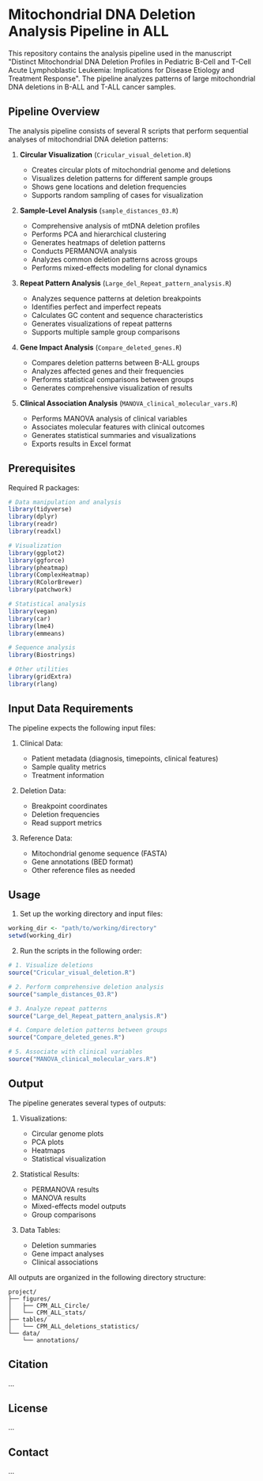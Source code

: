 # Mitochondrial DNA Deletion Analysis Pipeline in ALL

This repository contains the analysis pipeline used in the manuscript "Distinct Mitochondrial DNA Deletion Profiles in Pediatric B-Cell and T-Cell Acute Lymphoblastic Leukemia: Implications for Disease Etiology and Treatment Response". The pipeline analyzes patterns of large mitochondrial DNA deletions in B-ALL and T-ALL cancer samples.

## Pipeline Overview

The analysis pipeline consists of several R scripts that perform sequential analyses of mitochondrial DNA deletion patterns:

1. **Circular Visualization** (`Cricular_visual_deletion.R`)
   - Creates circular plots of mitochondrial genome and deletions
   - Visualizes deletion patterns for different sample groups
   - Shows gene locations and deletion frequencies
   - Supports random sampling of cases for visualization

2. **Sample-Level Analysis** (`sample_distances_03.R`)
   - Comprehensive analysis of mtDNA deletion profiles
   - Performs PCA and hierarchical clustering
   - Generates heatmaps of deletion patterns
   - Conducts PERMANOVA analysis
   - Analyzes common deletion patterns across groups
   - Performs mixed-effects modeling for clonal dynamics

3. **Repeat Pattern Analysis** (`Large_del_Repeat_pattern_analysis.R`)
   - Analyzes sequence patterns at deletion breakpoints
   - Identifies perfect and imperfect repeats
   - Calculates GC content and sequence characteristics
   - Generates visualizations of repeat patterns
   - Supports multiple sample group comparisons

4. **Gene Impact Analysis** (`Compare_deleted_genes.R`)
   - Compares deletion patterns between B-ALL groups
   - Analyzes affected genes and their frequencies
   - Performs statistical comparisons between groups
   - Generates comprehensive visualization of results

5. **Clinical Association Analysis** (`MANOVA_clinical_molecular_vars.R`)
   - Performs MANOVA analysis of clinical variables
   - Associates molecular features with clinical outcomes
   - Generates statistical summaries and visualizations
   - Exports results in Excel format

## Prerequisites

Required R packages:
```R
# Data manipulation and analysis
library(tidyverse)
library(dplyr)
library(readr)
library(readxl)

# Visualization
library(ggplot2)
library(ggforce)
library(pheatmap)
library(ComplexHeatmap)
library(RColorBrewer)
library(patchwork)

# Statistical analysis
library(vegan)
library(car)
library(lme4)
library(emmeans)

# Sequence analysis
library(Biostrings)

# Other utilities
library(gridExtra)
library(rlang)
```

## Input Data Requirements

The pipeline expects the following input files:

1. Clinical Data:
   - Patient metadata (diagnosis, timepoints, clinical features)
   - Sample quality metrics
   - Treatment information

2. Deletion Data:
   - Breakpoint coordinates
   - Deletion frequencies
   - Read support metrics

3. Reference Data:
   - Mitochondrial genome sequence (FASTA)
   - Gene annotations (BED format)
   - Other reference files as needed

## Usage

1. Set up the working directory and input files:
```R
working_dir <- "path/to/working/directory"
setwd(working_dir)
```

2. Run the scripts in the following order:
```R
# 1. Visualize deletions
source("Cricular_visual_deletion.R")

# 2. Perform comprehensive deletion analysis
source("sample_distances_03.R")

# 3. Analyze repeat patterns
source("Large_del_Repeat_pattern_analysis.R")

# 4. Compare deletion patterns between groups
source("Compare_deleted_genes.R")

# 5. Associate with clinical variables
source("MANOVA_clinical_molecular_vars.R")
```

## Output

The pipeline generates several types of outputs:

1. Visualizations:
   - Circular genome plots
   - PCA plots
   - Heatmaps
   - Statistical visualization

2. Statistical Results:
   - PERMANOVA results
   - MANOVA results
   - Mixed-effects model outputs
   - Group comparisons

3. Data Tables:
   - Deletion summaries
   - Gene impact analyses
   - Clinical associations

All outputs are organized in the following directory structure:
```
project/
├── figures/
│   ├── CPM_ALL_Circle/
│   └── CPM_ALL_stats/
├── tables/
│   └── CPM_ALL_deletions_statistics/
└── data/
    └── annotations/
```

## Citation

...
## License

...
## Contact

...
